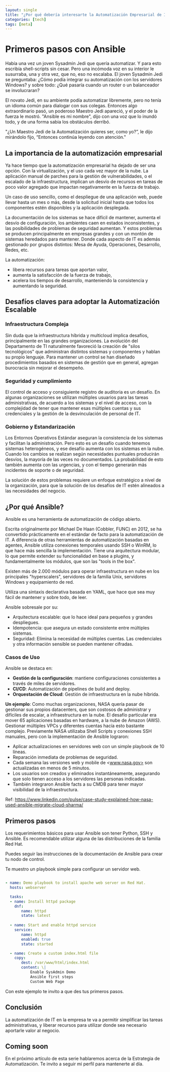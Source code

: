 ```yaml
---
layout: single
title: "¿Por qué debería interesarte la Automatización Empresarial de IT?"
categories: [tech]
tags: [meta]
---
```


# Primeros pasos con Ansible

Había una vez un joven Sysadmin Jedi que quería automatizar. Y para esto escribía shell-scripts sin cesar. Pero una incómoda voz en su interior le susurraba, una y otra vez, que no, eso no escalaba. El joven Sysadmin Jedi se preguntaba: ¿Cómo podía integrar su automatización con los servidores Windows? y sobre todo: ¿Qué pasaría cuando un router o un balanceador se involucraran?

El novato Jedi, en su ambiente podía automatizar libremente, pero no tenía un idioma común para dialogar con sus colegas. Entonces algo extraordinario pasó, un poderoso Maestro Jedi apareció, y el poder de la fuerza le mostró. "Ansible es mi nombre", dijo con una voz que lo inundó todo, y de una forma sabia los obstáculos derribó.

"¿Un Maestro Jedi de la Automatización quieres ser, como yo?”, le dijo mirándolo fijo, “Entonces continúa leyendo con atención."

## La importancia de la automatización empresarial

Ya hace tiempo que la automatización empresarial ha dejado de ser una opción. Con la virtualización, y el uso cada vez mayor de la nube. La aplicación manual de parches para la gestión de vulnerabilidades, o el escalado de la infraestructura, implican un desvío de recursos en tareas de poco valor agregado que impactan negativamente en la fuerza de trabajo.

Un caso de uso sencillo, como el despliegue de una aplicación web, puede llevar hasta un mes o más, desde la solicitud inicial hasta que todos los componentes estén disponibles y la aplicación desplegada.

La documentación de los sistemas se hace difícil de mantener, aumenta el desvío de configuración, los ambientes caen en estados inconsistentes, y las posibilidades de problemas de seguridad aumentan. Y estos problemas se producen principalmente en empresas grandes y con un montón de sistemas heredados para mantener. Donde cada aspecto de IT es además gestionado por grupos distintos: Mesa de Ayuda, Operaciones, Desarrollo, Redes, etc.

La automatización:

- libera recursos para tareas que aportan valor,
- aumenta la satisfacción de la fuerza de trabajo,
- acelera los tiempos de desarrollo, manteniendo la consistencia y aumentando la seguridad.

## Desafíos claves para adoptar la Automatización Escalable

### Infraestructura Compleja

Sin duda que la infraestructura híbrida y multicloud implica desafíos, principalmente en las grandes organizaciones. La evolución del Departamento de TI naturalmente favoreció la creación de "silos tecnológicos" que administran distintos sistemas y componentes y hablan su propio lenguaje. Para mantener un control se han diseñado procedimientos basados en sistemas de gestión que en general, agregan burocracia sin mejorar el desempeño.

### Seguridad y cumplimiento

El control de acceso y consiguiente registro de auditoria es un desafío. En algunas organizaciones se utilizan múltiples usuarios para las tareas administrativas, de acuerdo a los sistemas y el nivel de acceso, con la complejidad de tener que mantener esas múltiples cuentas y sus credenciales y la gestión de la desvinculación de personal de IT.

### Gobierno y Estandarización

Los Entornos Operativos Estándar aseguran la consistencia de los sistemas y facilitan la administración. Pero esto es un desafío cuando tenemos sistemas heterogéneos, y ese desafío aumenta con los sistemas en la nube. Cuando los cambios se realizan según necesidades puntuales producirán desvíos, la mayoría de las veces no documentados. La probabilidad de esto también aumenta con las urgencias, y con el tiempo generarán más incidentes de soporte o de seguridad.

La solución de estos problemas requiere un enfoque estratégico a nivel de la organización, para que la solución de los desafíos de IT estén alineados a las necesidades del negocio.

## ¿Por qué Ansible?

Ansible es una herramienta de automatización de código abierto.

Escrita originalmente por Michael De Haan (Cobbler, FUNC) en 2012, se ha convertido prácticamente en el estándar de facto para la automatización de IT. A diferencia de otras herramientas de automatización basadas en agentes, Ansible utiliza conexiones temporales usando SSH o WinRM, lo que hace más sencilla la implementación. Tiene una arquitectura modular, lo que permite extender su funcionalidad en base a plugins, y fundamentalmente los módulos, que son las "tools in the box".

Existen más de 2.000 módulos para operar infraestructura en nube en los principales "hyperscalers", servidores de la familia Unix, servidores Windows y equipamiento de red.

Utiliza una sintaxis declarativa basada en YAML, que hace que sea muy fácil de mantener y sobre todo, de leer.

Ansible sobresale por su:

- Arquitectura escalable: que lo hace ideal para pequeños y grandes despliegues.
- Idempotencia: que asegura un estado consistente entre múltiples sistemas.
- Seguridad: Elimina la necesidad de múltiples cuentas. Las credenciales y otra información sensible se pueden mantener cifradas.

### Casos de Uso

Ansible se destaca en:

- **Gestión de la configuración**: mantiene configuraciones consistentes a través de miles de servidores.
- **CI/CD**: Automatización de pipelines de build and deploy.
- **Orquestación de Cloud**: Gestión de infraestructura en la nube híbrida.

**Un ejemplo**: Como muchas organizaciones, NASA quería pasar de gestionar sus propios datacenters, que son costosos de administrar y difíciles de escalar, a infraestructura en la nube. El desafío particular era mover 65 aplicaciones basadas en hardware, a la nube de Amazon (AWS). Gestionar múltiples VPCs y diferentes cuentas hacía esto bastante complejo. Previamente NASA utilizaba Shell Scripts y conexiones SSH manuales, pero con la implementación de Ansible lograron:

- Aplicar actualizaciones en servidores web con un simple playbook de 10 líneas.
- Reparación inmediata de problemas de seguridad.
- Cada semana las versiones web y mobile de <www.nasa.gov> son actualizadas en menos de 5 minutos.
- Los usuarios son creados y eliminados instantáneamente, asegurando que solo tienen acceso a los servidores las personas indicadas.
- También integraron Ansible facts a su CMDB para tener mayor visibilidad de la infraestructura.

Ref: <https://www.linkedin.com/pulse/case-study-explained-how-nasa-used-ansible-migrate-cloud-sharma/>

## Primeros pasos

Los requerimientos básicos para usar Ansible son tener Python, SSH y Ansible. Es recomendable utilizar alguna de las distribuciones de la familia Red Hat.

Puedes seguir las instrucciones de la documentación de Ansible para crear tu nodo de control.

Te muestro un playbook simple para configurar un servidor web.

```yaml

- name: Demo playbook to install apache web server on Red Hat.
  hosts: webserver

  tasks:
  - name: Install httpd package
    dnf:
       name: httpd
       state: latest
  
  - name: Start and enable httpd service
    service:
       name: httpd
       enabled: true
       state: started

  - name: Create a custom index.html file
    copy:
       dest: /var/www/html/index.html
       content: \|
           Enable SysAdmin Demo
           Ansible first steps
           Custom Web Page

```

Con este ejemplo te invito a que des tus primeros pasos.

## Conclusión

La automatización de IT en la empresa te va a permitir simplificar las tareas administrativas, y liberar recursos para utilizar donde sea necesario aportarle valor al negocio.

## Coming soon

En el próximo artículo de esta serie hablaremos acerca de la Estrategia de Automatización. Te invito a seguir mi perfil para mantenerte al día.
